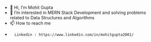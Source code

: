 - 👋 Hi, I’m Mohit Gupta
- 👀 I’m interested in MERN Stack Development and solving problems related to Data Structures and Algorithms
- 📫 How to reach me
-       Linkedin : https://www.linkedin.com/in/mohitgupta2001/

<!---
mohitg07/mohitg07 is a ✨ special ✨ repository because its `README.md` (this file) appears on your GitHub profile.
You can click the Preview link to take a look at your changes.
--->
